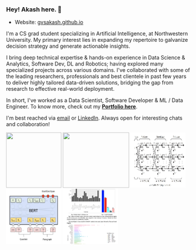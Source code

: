 ### Hey! Akash here. 🦉

* Website: [gvsakash.github.io](https://gvsakash.github.io)


I'm a CS grad student specializing in Artificial Intelligence, at Northwestern University. My primary interest lies in expanding my repertoire to galvanize decision strategy and generate actionable insights. 

I bring deep technical expertise & hands-on experience in Data Science & Analytics, Software Dev, DL and Robotics; having explored many specialized projects across various domains. I've collaborated with some of the leading researchers, professionals and best clientele in past few years to deliver highly tailored data-driven solutions, bridging the gap from research to effective real-world deployment. 

In short, I've worked as a Data Scientist, Software Developer & ML / Data Engineer. To know more, check out my **[Portfolio here](https://github.com/gvsakash/gvsakash/blob/master/projects.md)**. 

I'm best reached via [email](mailto:gvsakash@u.northwestern.edu) or [LinkedIn](https://linkedin.com/in/gvsakash). Always open for interesting chats and collaboration!
<!--
##### News & Updates: 
* 💻 Returned to work with [The Home Depot](https://corporate.homedepot.com) as a ***Data Scientist** (Capstone)*, expanding on my prior [Practicum](https://github.com/gvsakash/thd-pract) in Spring. 
* 🏢 My prior internships / work include [RAC (NU-AI Lab)](https://rac.medill.northwestern.edu/rac-ai-lab/), [Thomson Reuters Labs](https://innovation.thomsonreuters.com/en/labs.html), [IIT Hyderabad](https://github.com/gvsakash/ann-design), [L&T](https://www.kobelco.co.jp/english/welding/) and [TCS](https://cloud.google.com/dialogflow/docs/).
* 🤔 Most of my current work has gravitated towards Tech/Product Analytics, A/B Tests (DOE/Model Agnostic Methods), Deep Learning and Deployment.
* 🏐 In my spare time, I explore various Art [styles](https://www.instagram.com/gvsakash), Cooking, Volleyball and read Science Novels/Manga.  
-->
 
[<img src="https://github.com/gvsakash/gvsakash/blob/master/img/gan.png" height="150" width="150">](https://github.com/gvsakash/cyc-gan)
[<img src="https://github.com/gvsakash/gvsakash/blob/master/img/auto.gif" height="150" width="180">](https://github.com/gvsakash/auto)
[<img src="https://github.com/gvsakash/gvsakash/blob/master/img/iit.jpg" height="150" width="150">](https://github.com/gvsakash/ann-design)
[<img src="https://github.com/gvsakash/gvsakash/blob/master/img/bert.png" height="150" width="150">](https://github.com/gvsakash/nlp)
[<img src="https://github.com/gvsakash/gvsakash/blob/master/img/sales.png" height="150" width="150">](https://github.com/gvsakash/bi-sales/blob/master/my-paper.pdf)


<!--
**gvsakash/gvsakash** is a ✨ _special_ ✨ repository because its `README.md` (this file) appears on your GitHub profile.
[![My github stats](https://github-readme-stats.vercel.app/api?username=gvsakash)](https://github.com/gvsakash/github-readme-stats)
!-->
